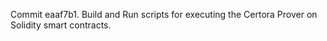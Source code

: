Commit eaaf7b1.                    Build and Run scripts for executing the Certora Prover on Solidity smart contracts.